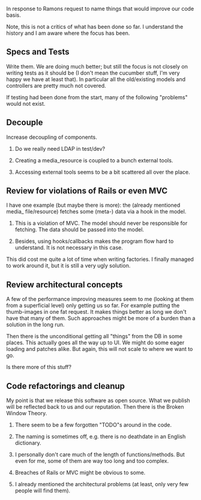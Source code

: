
In response to Ramons request to name things that would improve our code basis.

Note, this is not a critics of what has been done so far. I understand the
history and I am aware where the focus has been. 


Specs and Tests
---------------

Write them. We are doing much better; but still the focus is not closely on
writing tests as it should be (I don't mean the cucumber stuff, I'm very happy
we have at least that). In particular all the old/existing models and
controllers are pretty much not covered.

If testing had been done from the start, many of the following "problems" would
not exist.


Decouple
--------

Increase decoupling of components.

1. Do we really need LDAP in test/dev?

2. Creating a media_resource is coupled to a bunch external tools. 

3. Accessing external tools seems to be a bit scattered all over the place.


Review for violations of Rails or even MVC
------------------------------------------

I have one example (but maybe there is more):  the (already mentioned
media_ file/resource) fetches some (meta-) data via a hook in the model. 

1. This is a violation of MVC. The model should never be responsible for
   fetching. The data should be passed into the model.

2. Besides, using hooks/callbacks makes the program flow hard to understand.
   It is not necessary in this case.

This did cost me quite a lot of time when writing factories. I finally managed
to work around it, but it is still a very ugly solution.


Review architectural concepts
-----------------------------

A few of the performance improving measures seem to me (looking at them from a
superficial level) only getting us so far. For example putting the thumb-images
in one fat request. It makes things better as long we don't have that many of
them. Such approaches might be more of a burden than a solution in the long
run.

Then there is the unconditional getting all "things" from the DB in some
places. This actually goes all the way up to UI. We might do some eager loading
and patches alike. But again, this will not scale to where we want to go.

Is there more of this stuff? 


Code refactorings and cleanup
-------------------------------------

My point is that we release this software as open source. What we publish will
be reflected back to us and our reputation. Then there is the Broken Window
Theory.

1. There seem to be a few forgotten "TODO"s around in the code.

2. The naming is sometimes off, e.g. there is no deathdate in an English
   dictionary.

3. I personally don't care much of the length of functions/methods. But even
   for me, some of them are way too long and too complex. 

4. Breaches of Rails or MVC might be obvious to some.

5. I already mentioned the architectural problems (at least, only very few
   people will find them).

